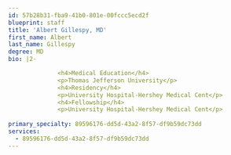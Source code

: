 ```yaml
---
id: 57b28b31-fba9-41b0-801e-00fccc5ecd2f
blueprint: staff
title: 'Albert Gillespy, MD'
first_name: Albert
last_name: Gillespy
degree: MD
bio: |2-

              <h4>Medical Education</h4>
              <p>Thomas Jefferson University</p>
              <h4>Residency</h4>
              <p>University Hospital-Hershey Medical Cent</p>
              <h4>Fellowship</h4>
              <p>University Hospital-Hershey Medical Cent</p>
          
primary_specialty: 89596176-dd5d-43a2-8f57-df9b59dc73dd
services:
  - 89596176-dd5d-43a2-8f57-df9b59dc73dd
---
```

